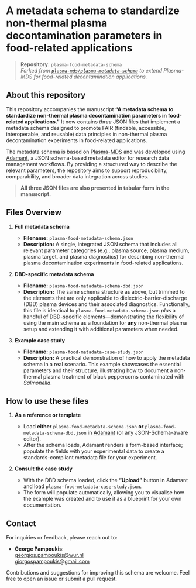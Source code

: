 # A metadata schema to standardize non-thermal plasma decontamination parameters in food-related applications

> **Repository:** `plasma-food-metadata-schema`  
> *Forked from [`plasma-mds/plasma-metadata-schema`](https://github.com/plasma-mds/plasma-metadata-schema) to extend Plasma-MDS for food-related decontamination applications.*

## About this repository
This repository accompanies the manuscript **“A metadata schema to standardize non-thermal plasma decontamination parameters in food-related applications.”** It now contains *three* JSON files that implement a metadata schema designed to promote FAIR (findable, accessible, interoperable, and reusable) data principles in non-thermal plasma decontamination experiments in food-related applications.

The metadata schema is based on [Plasma-MDS](https://doi.org/10.1038/s41597-020-00771-0) and was developed using [Adamant](https://doi.org/10.12688/f1000research.110875.2), a JSON schema-based metadata editor for research data management workflows. By providing a structured way to describe the relevant parameters, the repository aims to support reproducibility, comparability, and broader data integration across studies.

> **All three JSON files are also presented in tabular form in the manuscript.**

## Files Overview

1. **Full metadata schema**
   - **Filename:** `plasma-food-metadata-schema.json`  
   - **Description:** A single, integrated JSON schema that includes all relevant parameter categories (e.g., plasma source, plasma medium, plasma target, and plasma diagnostics) for describing non-thermal plasma decontamination experiments in food-related applications.

2. **DBD-specific metadata schema**  
   - **Filename:** `plasma-food-metadata-schema-dbd.json`  
   - **Description:** The same schema structure as above, but trimmed to the elements that are only applicable to dielectric-barrier-discharge (DBD) plasma devices and their associated diagnostics. Functionally, this file is identical to `plasma-food-metadata-schema.json` *plus* a handful of DBD-specific elements—demonstrating the flexibility of using the main schema as a foundation for **any** non-thermal plasma setup and extending it with additional parameters when needed.

3. **Example case study**
   - **Filename:** `plasma-food-metadata-case-study.json`  
   - **Description:** A practical demonstration of how to apply the metadata schema in a real scenario. This example showcases the essential parameters and their structure, illustrating how to document a non-thermal plasma treatment of black peppercorns contaminated with *Salmonella*.

## How to use these files
  
1. **As a reference or template**  
   - Load **either** `plasma-food-metadata-schema.json` **or** `plasma-food-metadata-schema-dbd.json` in [Adamant](https://plasma-mds.github.io/adamant) (or any JSON-Schema-aware editor).  
   - After the schema loads, Adamant renders a form-based interface; populate the fields with your experimental data to create a standards-compliant metadata file for your experiment.

2. **Consult the case study**  
   - With the DBD schema loaded, click the **“Upload”** button in Adamant and load `plasma-food-metadata-case-study.json`.  
   - The form will populate automatically, allowing you to visualise how the example was created and to use it as a blueprint for your own documentation.

## Contact
For inquiries or feedback, please reach out to:

- **George Pampoukis**:  
  [georgios.pampoukis@wur.nl](mailto:georgios.pampoukis@wur.nl)  
  [giorgospampoukis@gmail.com](mailto:giorgospampoukis@gmail.com)

Contributions and suggestions for improving this schema are welcome. Feel free to open an issue or submit a pull request.
